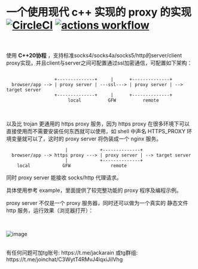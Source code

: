 一个使用现代 c++ 实现的 proxy 的实现
<BR>
[![CircleCI](https://dl.circleci.com/status-badge/img/gh/Jackarain/proxy/tree/master.svg?style=shield)](https://dl.circleci.com/status-badge/redirect/gh/Jackarain/proxy/tree/master)
[![actions workflow](https://github.com/jackarain/proxy/actions/workflows/Build.yml/badge.svg)](https://github.com/Jackarain/proxy/actions)
<BR>
<BR>
=======================================

使用 **C++20协程** ，支持标准socks4/socks4a/socks5/http的server/client proxy实现，并且client与server之间可配置通过ssl加密通信，可配置如下架构：
<BR>

~~~

                  +--------------+     |      +--------------+
  browser/app --> | proxy server | ---ssl---> | proxy server | --> target server
                  +--------------+     |      +--------------+
                       local          GFW          remote
~~~
<BR>

以及比 trojan 更通用的 https proxy 服务，因为 https proxy 在很多环境下可以直接使用而不需要安装任何东西就可以使用，如 shell 中声名 HTTPS_PROXY 环境变量就可以了，这时的 proxy server 将伪装成一个 nginx 服务。
<BR>

~~~
                      |            +--------------+
  browser/app --> https proxy ---> | proxy server | --> target server
                      |            +--------------+
    local            GFW               remote
~~~

同时 proxy server 能接收 socks/http 代理请求。
<BR>

具体使用参考 example，里面提供了较完整功能的 proxy 程序及编程示例。

proxy server 不仅是一个 proxy 服务器，同时还可以做为一个真实的 静态文件 http 服务，运行效果（浏览器打开）：

<BR>

![image](https://user-images.githubusercontent.com/378220/211153949-74a84038-f899-4e48-99c7-bd6af6bef82d.png)


<BR>
有任何问题可加tg账号: https://t.me/jackarain 或tg群组: https://t.me/joinchat/C3WytT4RMvJ4lqxiJiIVhg
